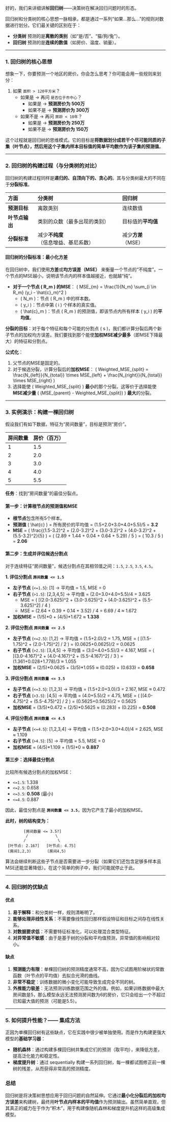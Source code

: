 好的，我们来详细讲解**回归树**——决策树在解决回归问题时的形态。

回归树和分类树的核心思想一脉相承，都是通过一系列“如果...那么...”的规则对数据进行划分。它们最关键的区别在于：
*   **分类树** 预测的是**离散的类别**（如“是/否”、“猫/狗/兔”）。
*   **回归树** 预测的是**连续的数值**（如房价、温度、销量）。

---

### 1. 回归树的核心思想

想象一下，你要预测一个地区的房价。你会怎么思考？你可能会用一些规则来划分：

1.  如果 `面积 > 120平方米`？
    *   如果是 -> 再问 `是否位于市中心`？
        *   如果是 -> **预测房价为 500万**
        *   如果不是 -> **预测房价为 300万**
    *   如果不是 -> 再问 `房龄 < 10年`？
        *   如果是 -> **预测房价为 250万**
        *   如果不是 -> **预测房价为 150万**

这个过程就是回归树的思维模式。它的目标是**将数据划分成若干个尽可能同质的子集（叶节点），然后用这个子集内样本目标值的简单平均数作为该子集的预测值**。

---

### 2. 回归树的构建过程（与分类树的对比）

回归树的构建过程同样是**递归的、自顶向下的、贪心的**。其与分类树最大的不同在于**分裂标准**。

| 方面 | 分类树 | 回归树 |
| :--- | :--- | :--- |
| **预测目标** | 离散类别 | 连续数值 |
| **叶节点输出** | 类别的众数（最多出现的类别） | 目标值的**平均值** |
| **分裂标准** | 减少**不纯度**（信息增益、基尼系数） | 减少**方差**（MSE） |

#### 回归树的分裂标准：最小化方差

在回归树中，我们使用**方差**或**均方误差（MSE）** 来衡量一个节点的“不纯度”。一个节点的MSE越小，说明该节点内的样本值越接近，也就越“纯”。

*   **对于一个节点 \( R_m \) 的MSE**：
    \( MSE_{m} = \frac{1}{N_m} \sum_{i \in R_m} (y_i - \hat{c}_m)^2 \)
    *   \( N_m \)：节点 \( R_m \) 中的样本数。
    *   \( y_i \)：节点中第 \( i \) 个样本的真实值。
    *   \( \hat{c}_m \)：节点 \( R_m \) 的预测值，即该节点内所有样本 \( y_i \) 的**平均值**。

**分裂的目标**：对于每个特征和每个可能的分割点 \( s \)，我们都计算分裂后两个新子节点的加权均方误差。我们要找到那个能使**加权MSE减少最多**（即MSE下降最大）的特征和分割点。

**公式化**：
1.  父节点的MSE是固定的。
2.  对于候选分裂，计算分裂后的**加权MSE**：
    \( Weighted\_MSE_{split} = \frac{N_{left}}{N_{total}} \times MSE_{left} + \frac{N_{right}}{N_{total}} \times MSE_{right} \)
3.  选择能使 \( Weighted\_MSE_{split} \) **最小**的那个分裂。这等价于选择能使 **MSE减少量** \( (MSE_{parent} - Weighted\_MSE_{split}) \) **最大**的分裂。

---

### 3. 实例演示：构建一棵回归树

假设我们有如下数据，特征为“房间数量”，目标是预测“房价”。

| 房间数量 | 房价（百万） |
| :------- | :----------- |
| 1        | 1.5          |
| 2        | 2.0          |
| 3        | 3.0          |
| 4        | 4.0          |
| 5        | 5.5          |

**任务**：找到“房间数量”的最佳分裂点。

#### 第一步：计算根节点的预测值和MSE

*   **根节点**包含所有5个样本。
*   **预测值** \( \hat{c} \) = 所有房价的平均值 = (1.5+2.0+3.0+4.0+5.5)/5 = **3.2**
*   **MSE** = \( \frac{(1.5-3.2)^2 + (2.0-3.2)^2 + (3.0-3.2)^2 + (4.0-3.2)^2 + (5.5-3.2)^2}{5} \)
    = \( (2.89 + 1.44 + 0.04 + 0.64 + 5.29) / 5 \) = \( 10.3 / 5 \) = **2.06**

#### 第二步：生成并评估候选分割点

对于连续特征“房间数量”，候选分割点在其相邻值之间：`1.5`, `2.5`, `3.5`, `4.5`。

**1. 评估分割点 `房间数量 <= 1.5`**
*   **左子节点** (`<=1.5`): [1] -> 平均值 = 1.5, MSE = 0
*   **右子节点** (`>1.5`): [2,3,4,5] -> 平均值 = (2.0+3.0+4.0+5.5)/4 = 3.625
    *   MSE = \( [(2.0-3.625)^2 + (3.0-3.625)^2 + (4.0-3.625)^2 + (5.5-3.625)^2] / 4 \)
    *   MSE = (2.64 + 0.39 + 0.14 + 3.52) / 4 = 6.69 / 4 ≈ 1.672
*   **加权MSE** = (1/5)*0 + (4/5)*1.672 ≈ **1.338**

**2. 评估分割点 `房间数量 <= 2.5`**
*   **左子节点** (`<=2.5`): [1,2] -> 平均值 = (1.5+2.0)/2 = 1.75, MSE = \( [(1.5-1.75)^2 + (2.0-1.75)^2] / 2 \) = (0.0625+0.0625)/2 = 0.0625
*   **右子节点** (`>2.5`): [3,4,5] -> 平均值 = (3.0+4.0+5.5)/3 = 4.167, MSE = \( [(3.0-4.167)^2 + (4.0-4.167)^2 + (5.5-4.167)^2] / 3 \) = (1.361+0.028+1.778)/3 ≈ 1.055
*   **加权MSE** = (2/5)*0.0625 + (3/5)*1.055 ≈ (0.025) + (0.633) = **0.658**

**3. 评估分割点 `房间数量 <= 3.5`**
*   **左子节点** (`<=3.5`): [1,2,3] -> 平均值 = (1.5+2.0+3.0)/3 = 2.167, MSE ≈ 0.472
*   **右子节点** (`>3.5`): [4,5] -> 平均值 = (4.0+5.5)/2 = 4.75, MSE = \( [(4.0-4.75)^2 + (5.5-4.75)^2] / 2 \) = (0.5625+0.5625)/2 = 0.5625
*   **加权MSE** = (3/5)*0.472 + (2/5)*0.5625 ≈ (0.283) + (0.225) = **0.508**

**4. 评估分割点 `房间数量 <= 4.5`**
*   **左子节点** (`<=4.5`): [1,2,3,4] -> 平均值 = (1.5+2.0+3.0+4.0)/4 = 2.625, MSE ≈ 1.109
*   **右子节点** (`>4.5`): [5] -> 平均值 = 5.5, MSE = 0
*   **加权MSE** = (4/5)*1.109 + (1/5)*0 ≈ **0.887**

#### 第三步：选择最佳分割点

比较所有候选分割点的加权MSE：
*   `<=1.5`: 1.338
*   `<=2.5`: 0.658
*   `<=3.5`: **0.508** (最小)
*   `<=4.5`: 0.887

因此，最佳分割点是 **`房间数量 <= 3.5`**，因为它产生了最小的加权MSE。

**此时，树的结构变为：**
```
        [房间数量 <= 3.5?]
         /            \
        /              \
 [叶节点: 2.167]   [叶节点: 4.75]
 (房间1,2,3)       (房间4,5)
```
算法会继续判断这些子节点是否需要进一步分裂（如果它们还包含足够多样本且MSE还能显著降低）。在这个简单的例子中，我们可能就停止于此。

---

### 4. 回归树的优缺点

#### 优点

1.  **易于解释**：和分类树一样，规则清晰明了。
2.  **能够处理非线性关系**：不需要像线性回归那样假设特征和目标之间存在线性关系。
3.  **对数据要求低**：不需要特征标准化，可以处理混合类型特征。
4.  **对异常值不敏感**：由于是基于树的分裂和平均值预测，异常值的影响相对较小。

#### 缺点

1.  **预测能力有限**：单棵回归树的预测精度通常不高，因为它试图用阶梯状的常数函数（叶节点的平均值）去拟合光滑的曲线。
2.  **非常不稳定**：训练数据的微小变化可能导致生成完全不同的树。
3.  **外推能力极差**：无法预测训练数据范围之外的值。例如，如果训练数据中最大房间数是5，那么模型永远无法预测房间数为6的房价，它只会给出一个不超过已知最大值的预测（可能是5.5）。

---

### 5. 如何提升性能？—— 集成方法

正因为单棵回归树有这些缺点，它在实践中很少被单独使用。而是作为构建更强大模型的**基础学习器**：

*   **随机森林**：通过构建多棵回归树并集成它们的预测（取平均），来降低方差，提高泛化能力和稳定性。
*   **梯度提升树**：通过 sequentially 构建一系列回归树，每一棵都试图修正前一棵树的残差，从而获得非常高的预测精度。

### 总结

回归树是将决策树思想应用于回归问题的自然延伸。它通过**最小化分裂后的加权均方误差**来构建树，最终用**叶节点内样本的平均值**作为预测输出。虽然简单直观，但其真正的威力在于作为“积木”，用于构建像随机森林和梯度提升机这样的高级集成模型。